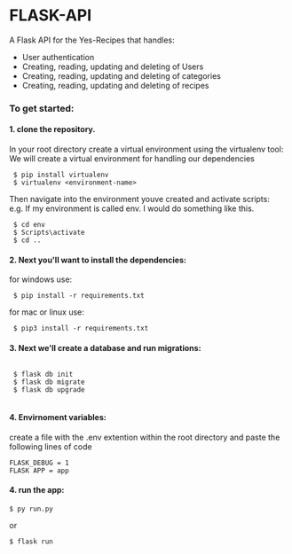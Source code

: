 # FLASK-API

A Flask API for the Yes-Recipes that handles:

  * User authentication
  * Creating, reading, updating and deleting of Users
  * Creating, reading, updating and deleting of categories
  * Creating, reading, updating and deleting of recipes
  
 ### To get started:
 #### 1. clone the repository.  
   In your root directory create a virtual environment using the virtualenv tool:  
   We will create a virtual environment for handling our dependencies  
   
   ```
    $ pip install virtualenv  
    $ virtualenv <environment-name>  
   ```  
   Then navigate into the environment youve created and activate scripts:    
    e.g. If my environment is called env. I would do something like this.  
    
   ```   
    $ cd env   
    $ Scripts\activate   
    $ cd ..   
   ```   
    
 #### 2. Next you'll want to install the dependencies:  
   
   for windows use:   
    
   ```
    $ pip install -r requirements.txt
   ```   
   for mac or linux use:   
    
   ```
    $ pip3 install -r requirements.txt
   ```   
   
 #### 3. Next we'll create a database and run migrations:  
   
   ```   
    
    $ flask db init    
    $ flask db migrate   
    $ flask db upgrade   
    
   ```    
  #### 4. Envirnoment variables:   
  
  create a file with the .env extention within the root directory and paste the following lines of code   
  ```
  FLASK_DEBUG = 1   
  FLASK APP = app
  ```   
  
  #### 4.  run the app:   
        
   ```  
   $ py run.py
   ```   
   or   
   ```
   $ flask run
   ```   
  
   
